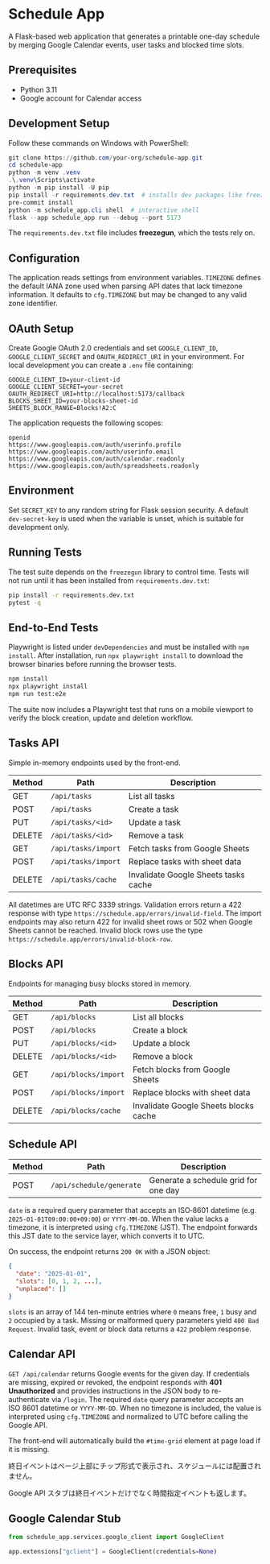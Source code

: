 # Schedule App

A Flask-based web application that generates a printable one-day schedule by merging Google Calendar events, user tasks and blocked time slots.

## Prerequisites

- Python 3.11
- Google account for Calendar access

## Development Setup

Follow these commands on Windows with PowerShell:

```powershell
git clone https://github.com/your-org/schedule-app.git
cd schedule-app
python -m venv .venv
.\.venv\Scripts\activate
python -m pip install -U pip
pip install -r requirements.dev.txt  # installs dev packages like freezegun
pre-commit install
python -m schedule_app.cli shell  # interactive shell
flask --app schedule_app run --debug --port 5173
```

The `requirements.dev.txt` file includes **freezegun**, which the tests rely on.

## Configuration

The application reads settings from environment variables. `TIMEZONE` defines
the default IANA zone used when parsing API dates that lack timezone
information. It defaults to `cfg.TIMEZONE` but may be changed to any valid zone
identifier.

## OAuth Setup

Create Google OAuth 2.0 credentials and set `GOOGLE_CLIENT_ID`,
`GOOGLE_CLIENT_SECRET` and `OAUTH_REDIRECT_URI` in your environment. For local
development you can create a `.env` file containing:

```env
GOOGLE_CLIENT_ID=your-client-id
GOOGLE_CLIENT_SECRET=your-secret
OAUTH_REDIRECT_URI=http://localhost:5173/callback
BLOCKS_SHEET_ID=your-blocks-sheet-id
SHEETS_BLOCK_RANGE=Blocks!A2:C
```

The application requests the following scopes:

```
openid
https://www.googleapis.com/auth/userinfo.profile
https://www.googleapis.com/auth/userinfo.email
https://www.googleapis.com/auth/calendar.readonly
https://www.googleapis.com/auth/spreadsheets.readonly
```

## Environment

Set `SECRET_KEY` to any random string for Flask session security. A default
`dev-secret-key` is used when the variable is unset, which is suitable for
development only.

## Running Tests

The test suite depends on the `freezegun` library to control time. Tests will
not run until it has been installed from `requirements.dev.txt`:

```bash
pip install -r requirements.dev.txt
pytest -q
```

## End-to-End Tests

Playwright is listed under `devDependencies` and must be installed with `npm install`. After installation, run `npx playwright install` to download the browser binaries before running the browser tests.

```bash
npm install
npx playwright install
npm run test:e2e
```

The suite now includes a Playwright test that runs on a mobile viewport to
verify the block creation, update and deletion workflow.


## Tasks API

Simple in-memory endpoints used by the front-end.

| Method | Path | Description |
| ------ | ---- | ----------- |
| GET | `/api/tasks` | List all tasks |
| POST | `/api/tasks` | Create a task |
| PUT | `/api/tasks/<id>` | Update a task |
| DELETE | `/api/tasks/<id>` | Remove a task |
| GET | `/api/tasks/import` | Fetch tasks from Google Sheets |
| POST | `/api/tasks/import` | Replace tasks with sheet data |
| DELETE | `/api/tasks/cache` | Invalidate Google Sheets tasks cache |

All datetimes are UTC RFC 3339 strings. Validation errors return a 422 response with type `https://schedule.app/errors/invalid-field`. The import endpoints may also return 422 for invalid sheet rows or 502 when Google Sheets cannot be reached.
Invalid block rows use the type `https://schedule.app/errors/invalid-block-row`.

## Blocks API

Endpoints for managing busy blocks stored in memory.

| Method | Path | Description |
| ------ | ---- | ----------- |
| GET | `/api/blocks` | List all blocks |
| POST | `/api/blocks` | Create a block |
| PUT | `/api/blocks/<id>` | Update a block |
| DELETE | `/api/blocks/<id>` | Remove a block |
| GET | `/api/blocks/import` | Fetch blocks from Google Sheets |
| POST | `/api/blocks/import` | Replace blocks with sheet data |
| DELETE | `/api/blocks/cache` | Invalidate Google Sheets blocks cache |

## Schedule API

| Method | Path | Description |
| ------ | ---- | ----------- |
| POST | `/api/schedule/generate` | Generate a schedule grid for one day |

`date` is a required query parameter that accepts an ISO‑8601 datetime
(e.g. `2025-01-01T09:00:00+09:00`) or `YYYY-MM-DD`. When the value lacks a
timezone, it is interpreted using `cfg.TIMEZONE` (JST). The endpoint forwards
this JST date to the service layer, which converts it to UTC.
<!-- TODO: support selecting different scheduling algorithms -->
On success, the endpoint returns `200 OK` with a JSON object:


```json
{
  "date": "2025-01-01",
  "slots": [0, 1, 2, ...],
  "unplaced": []
}
```

`slots` is an array of 144 ten-minute entries where `0` means free, `1` busy and
`2` occupied by a task. Missing or malformed query parameters yield
`400 Bad Request`. Invalid task, event or block data returns a `422` problem
response.


## Calendar API

`GET /api/calendar` returns Google events for the given day. If credentials are
missing, expired or revoked, the endpoint responds with **401 Unauthorized** and
provides instructions in the JSON body to re-authenticate via `/login`.
The required `date` query parameter accepts an ISO 8601 datetime or
`YYYY-MM-DD`. When no timezone is included, the value is interpreted using
`cfg.TIMEZONE` and normalized to UTC before calling the
Google API.

The front-end will automatically build the `#time-grid` element at page load if
it is missing.

終日イベントはページ上部にチップ形式で表示され、スケジュールには配置されません。

Google API スタブは終日イベントだけでなく時間指定イベントも返します。


## Google Calendar Stub

```python
from schedule_app.services.google_client import GoogleClient

app.extensions["gclient"] = GoogleClient(credentials=None)
```

